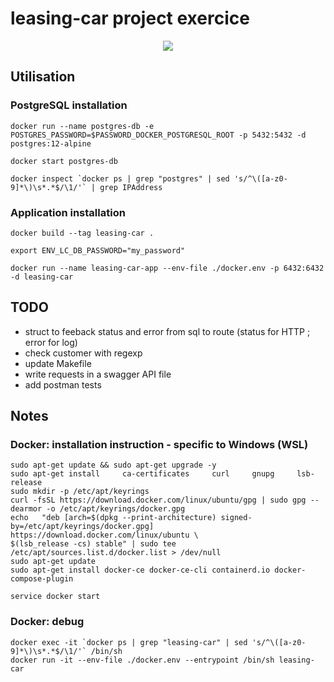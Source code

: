 # leasing-car project exercice



<p align="center">
  <img src="https://user-images.githubusercontent.com/22281217/182313702-d44449a0-b7d9-4cf3-bbf2-e778f4fa29af.png">
</p>



## Utilisation

### PostgreSQL installation
```
docker run --name postgres-db -e POSTGRES_PASSWORD=$PASSWORD_DOCKER_POSTGRESQL_ROOT -p 5432:5432 -d postgres:12-alpine

docker start postgres-db

docker inspect `docker ps | grep "postgres" | sed 's/^\([a-z0-9]*\)\s*.*$/\1/'` | grep IPAddress
```


### Application installation
```
docker build --tag leasing-car .

export ENV_LC_DB_PASSWORD="my_password"

docker run --name leasing-car-app --env-file ./docker.env -p 6432:6432 -d leasing-car
```


## TODO

* struct to feeback status and error from sql to route (status for HTTP ; error for log)
* check customer with regexp
* update Makefile
* write requests in a swagger API file
* add postman tests



## Notes

### Docker: installation instruction - specific to Windows (WSL)
```
sudo apt-get update && sudo apt-get upgrade -y
sudo apt-get install     ca-certificates     curl     gnupg     lsb-release
sudo mkdir -p /etc/apt/keyrings
curl -fsSL https://download.docker.com/linux/ubuntu/gpg | sudo gpg --dearmor -o /etc/apt/keyrings/docker.gpg
echo   "deb [arch=$(dpkg --print-architecture) signed-by=/etc/apt/keyrings/docker.gpg] https://download.docker.com/linux/ubuntu \
$(lsb_release -cs) stable" | sudo tee /etc/apt/sources.list.d/docker.list > /dev/null
sudo apt-get update
sudo apt-get install docker-ce docker-ce-cli containerd.io docker-compose-plugin

service docker start
```

### Docker: debug
```
docker exec -it `docker ps | grep "leasing-car" | sed 's/^\([a-z0-9]*\)\s*.*$/\1/'` /bin/sh
docker run -it --env-file ./docker.env --entrypoint /bin/sh leasing-car
```
